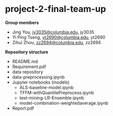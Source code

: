 # project-2-final-team-up

**Group members**
- Jing You, jy3035@columbia.edu, jy3035
- Yi Ping Tseng, yt2690@columbia.edu,  yt2690
- Zihui Zhou, zz2694@columbia.edu, zz2694

**Repository structure**
- README.md
- Requirement.pdf
- data repository
- data-preprocessing.ipynb
- Jupyter notebooks (models)
  - ALS-baseline-model.ipynb
  - TFFM-withQuantilePreprocess.ipynb
  - text-mining-LR-Ensemble.ipynb
  - model-combination-weightedaverage.ipynb 
- Report.pdf
